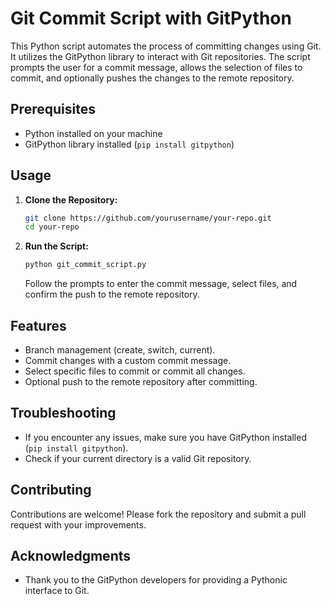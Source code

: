 # Git Commit Script with GitPython

This Python script automates the process of committing changes using Git. It utilizes the GitPython library to interact with Git repositories. The script prompts the user for a commit message, allows the selection of files to commit, and optionally pushes the changes to the remote repository.

## Prerequisites

- Python installed on your machine
- GitPython library installed (`pip install gitpython`)

## Usage

1. **Clone the Repository:**
   ```bash
   git clone https://github.com/yourusername/your-repo.git
   cd your-repo
   ```

2. **Run the Script:**
   ```bash
   python git_commit_script.py
   ```
   Follow the prompts to enter the commit message, select files, and confirm the push to the remote repository.

## Features
- Branch management (create, switch, current).
- Commit changes with a custom commit message.
- Select specific files to commit or commit all changes.
- Optional push to the remote repository after committing.

## Troubleshooting

- If you encounter any issues, make sure you have GitPython installed (`pip install gitpython`).
- Check if your current directory is a valid Git repository.

## Contributing

Contributions are welcome! Please fork the repository and submit a pull request with your improvements.


## Acknowledgments

- Thank you to the GitPython developers for providing a Pythonic interface to Git.
